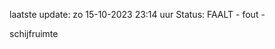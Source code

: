 laatste update: 
zo 15-10-2023 23:14   uur 
Status: FAALT - fout - 
<div class="service R">schijfruimte</div>